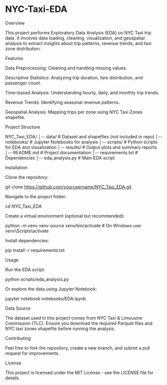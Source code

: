 # NYC-Taxi-EDA
Overview

This project performs Exploratory Data Analysis (EDA) on NYC Taxi trip data. It involves data loading, cleaning, visualization, and geospatial analysis to extract insights about trip patterns, revenue trends, and taxi zone distribution.

Features

Data Preprocessing: Cleaning and handling missing values.

Descriptive Statistics: Analyzing trip duration, fare distribution, and passenger count.

Time-based Analysis: Understanding hourly, daily, and monthly trip trends.

Revenue Trends: Identifying seasonal revenue patterns.

Geospatial Analysis: Mapping trips per zone using NYC Taxi Zones shapefile.

Project Structure

NYC_Taxi_EDA/
│-- data/                      # Dataset and shapefiles (not included in repo)
│-- notebooks/                 # Jupyter Notebooks for analysis
│-- scripts/                   # Python scripts for EDA and visualization
│-- results/                   # Output plots and summary reports
│-- README.md                  # Project documentation
│-- requirements.txt            # Dependencies
│-- eda_analysis.py             # Main EDA script

Installation

Clone the repository:

git clone https://github.com/yourusername/NYC_Taxi_EDA.git

Navigate to the project folder:

cd NYC_Taxi_EDA

Create a virtual environment (optional but recommended):

python -m venv venv
source venv/bin/activate  # On Windows use: venv\Scripts\activate

Install dependencies:

pip install -r requirements.txt

Usage

Run the EDA script:

python scripts/eda_analysis.py

Or explore the data using Jupyter Notebook:

jupyter notebook notebooks/EDA.ipynb

Data Source

The dataset used in this project comes from NYC Taxi & Limousine Commission (TLC). Ensure you download the required Parquet files and NYC taxi zones shapefile before running the analysis.

Contributing

Feel free to fork the repository, create a new branch, and submit a pull request for improvements.

License

This project is licensed under the MIT License - see the LICENSE file for details.
